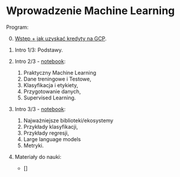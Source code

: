 # Wprowadzenie Machine Learning

Program:

0. [Wstęp + jak uzyskać kredyty na GCP](00_wstep/README.md).

1. Intro 1/3: Podstawy.

2. Intro 2/3 - [notebook](02_notebook/introduction.ipynb):

   1. Praktyczny Machine Learning
   2. Dane treningowe i Testowe,
   3. Klasyfikacja i etykiety,
   4. Przygotowanie danych,
   5. Supervised Learning.

3. Intro 3/3 - [notebook](03_notebook/introduction.ipynb):

   1. Najważniejsze biblioteki/ekosystemy
   2. Przykłady klasyfikacji,
   3. Przykłady regresji,
   4. Large language models
   5. Metryki.

4. Materiały do nauki:

   - []
